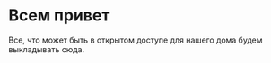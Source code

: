 ﻿---
layout: post
published: true
---

# Всем привет

Все, что может быть в открытом доступе для нашего дома будем выкладывать сюда.